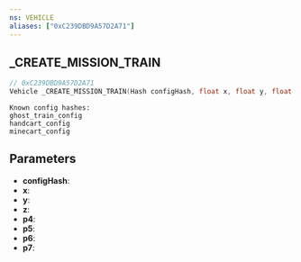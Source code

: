 ```yaml
---
ns: VEHICLE
aliases: ["0xC239DBD9A57D2A71"]
---
```

## _CREATE_MISSION_TRAIN

```c
// 0xC239DBD9A57D2A71
Vehicle _CREATE_MISSION_TRAIN(Hash configHash, float x, float y, float z, BOOL p4, BOOL p5, BOOL p6, BOOL p7);
```

```
Known config hashes:
ghost_train_config
handcart_config
minecart_config
```

## Parameters
* **configHash**:
* **x**:
* **y**:
* **z**:
* **p4**:
* **p5**:
* **p6**:
* **p7**:
